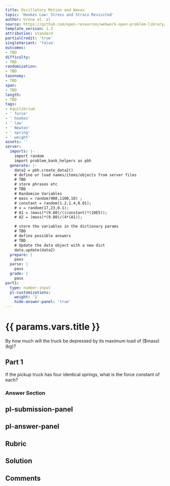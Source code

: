 ```yaml
---
title: Oscillatory Motion and Waves
topic: 'Hookes Law: Stress and Strain Revisited'
author: Urone et. al
source: https://github.com/open-resources/webwork-open-problem-library/tree/master/Contrib/BrockPhysics/College_Physics_Urone/16.Oscillatory_Motion_and_Waves/NU_U17-16-01-004.pg
template_version: 1.3
attribution: standard
partialCredit: 'true'
singleVariant: 'false'
outcomes:
- TBD
difficulty:
- TBD
randomization:
- TBD
taxonomy:
- TBD
span:
- TBD
length:
- TBD
tags:
- equilibrium
- ' force'
- ' hookes'
- ' law'
- ' Newton'
- ' spring'
- ' weight'
assets: ''
server:
  imports: |-
    import random
    import problem_bank_helpers as pbh
  generate: |-
    data2 = pbh.create_data2()
    # define or load names/items/objects from server files
    # TBD
    # store phrases etc
    # TBD
    # Randomize Variables
    # mass = random(900,1100,10) ;
    # constant = random(1.2,1.4,0.01);
    # v = random(17,23,0.1);
    # A1 = (mass)*(9.80)/((constant)*(10E5));
    # A2 = (mass)*(9.80)/(4*(A1));

    # store the variables in the dictionary params
    # TBD
    # define possible answers
    # TBD
    # Update the data object with a new dict
    data.update(data2)
  prepare: |
    pass
  parse: |
    pass
  grade: |
    pass
part1:
  type: number-input
  pl-customizations:
    weight: '1'
    hide-answer-panel: 'true'
---
```


# {{ params.vars.title }} 


 By how much will the truck be depressed by its maximum load of ($mass) (kg)?

## Part 1 
If the pickup truck has four identical springs, what is the force constant of each? 


 ### Answer Section


## pl-submission-panel 


## pl-answer-panel 


## Rubric 


## Solution 


## Comments 


